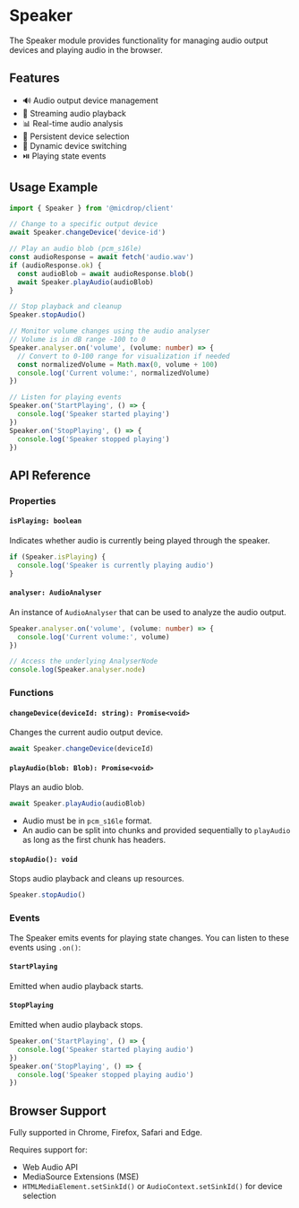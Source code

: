 # Speaker

The Speaker module provides functionality for managing audio output devices and playing audio in the browser.

## Features

- 🔊 Audio output device management
- 🎵 Streaming audio playback
- 📊 Real-time audio analysis
- 💾 Persistent device selection
- 🔄 Dynamic device switching
- ⏯️ Playing state events

## Usage Example

```typescript
import { Speaker } from '@micdrop/client'

// Change to a specific output device
await Speaker.changeDevice('device-id')

// Play an audio blob (pcm_s16le)
const audioResponse = await fetch('audio.wav')
if (audioResponse.ok) {
  const audioBlob = await audioResponse.blob()
  await Speaker.playAudio(audioBlob)
}

// Stop playback and cleanup
Speaker.stopAudio()

// Monitor volume changes using the audio analyser
// Volume is in dB range -100 to 0
Speaker.analyser.on('volume', (volume: number) => {
  // Convert to 0-100 range for visualization if needed
  const normalizedVolume = Math.max(0, volume + 100)
  console.log('Current volume:', normalizedVolume)
})

// Listen for playing events
Speaker.on('StartPlaying', () => {
  console.log('Speaker started playing')
})
Speaker.on('StopPlaying', () => {
  console.log('Speaker stopped playing')
})
```

## API Reference

### Properties

#### `isPlaying: boolean`

Indicates whether audio is currently being played through the speaker.

```typescript
if (Speaker.isPlaying) {
  console.log('Speaker is currently playing audio')
}
```

#### `analyser: AudioAnalyser`

An instance of `AudioAnalyser` that can be used to analyze the audio output.

```typescript
Speaker.analyser.on('volume', (volume: number) => {
  console.log('Current volume:', volume)
})

// Access the underlying AnalyserNode
console.log(Speaker.analyser.node)
```

### Functions

#### `changeDevice(deviceId: string): Promise<void>`

Changes the current audio output device.

```typescript
await Speaker.changeDevice(deviceId)
```

#### `playAudio(blob: Blob): Promise<void>`

Plays an audio blob.

```typescript
await Speaker.playAudio(audioBlob)
```

- Audio must be in `pcm_s16le` format.
- An audio can be split into chunks and provided sequentially to `playAudio` as long as the first chunk has headers.

#### `stopAudio(): void`

Stops audio playback and cleans up resources.

```typescript
Speaker.stopAudio()
```

### Events

The Speaker emits events for playing state changes. You can listen to these events using `.on()`:

#### `StartPlaying`

Emitted when audio playback starts.

#### `StopPlaying`

Emitted when audio playback stops.

```typescript
Speaker.on('StartPlaying', () => {
  console.log('Speaker started playing audio')
})
Speaker.on('StopPlaying', () => {
  console.log('Speaker stopped playing audio')
})
```

## Browser Support

Fully supported in Chrome, Firefox, Safari and Edge.

Requires support for:

- Web Audio API
- MediaSource Extensions (MSE)
- `HTMLMediaElement.setSinkId()` or `AudioContext.setSinkId()` for device selection
